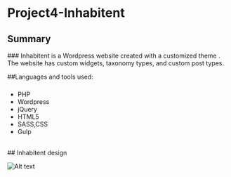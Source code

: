 # Project4-Inhabitent

<h2>Summary</h2>
###
Inhabitent is a Wordpress website created with a customized theme . The website has custom widgets, 
taxonomy types, and custom post types.

##Languages and tools used:
###

- PHP
- Wordpress 
- jQuery
- HTML5
- SASS,CSS
- Gulp

<br>
## Inhabitent design

![Alt text](./themes/inhabitent-theme/images/comps/Homepage.png "inhabitent")

